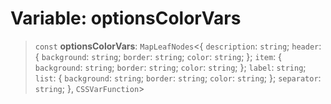 # Variable: optionsColorVars

> `const` **optionsColorVars**: `MapLeafNodes`\<\{ `description`: `string`; `header`: \{ `background`: `string`; `border`: `string`; `color`: `string`; \}; `item`: \{ `background`: `string`; `border`: `string`; `color`: `string`; \}; `label`: `string`; `list`: \{ `background`: `string`; `border`: `string`; `color`: `string`; \}; `separator`: `string`; \}, `CSSVarFunction`\>
